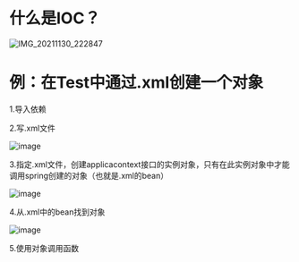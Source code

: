 # 什么是IOC？  

![IMG_20211130_222847](https://user-images.githubusercontent.com/74129445/144066020-e7362bef-1021-4890-b7f3-07a27c220c2c.jpg)  

# 例：在Test中通过.xml创建一个对象  
1.导入依赖  

2.写.xml文件  

![image](https://user-images.githubusercontent.com/74129445/144100138-c6ed4ac6-b642-4fbb-b4dd-097b3db5ae28.png)  

3.指定.xml文件，创建applicacontext接口的实例对象，只有在此实例对象中才能调用spring创建的对象（也就是.xml的bean）  

![image](https://user-images.githubusercontent.com/74129445/144100517-eb2e33d4-7e43-455f-ac5b-c873c217b2ed.png)  

4.从.xml中的bean找到对象  

![image](https://user-images.githubusercontent.com/74129445/144101197-cdde972a-37d5-4cc5-8891-1d3c25e7c560.png)   

5.使用对象调用函数


